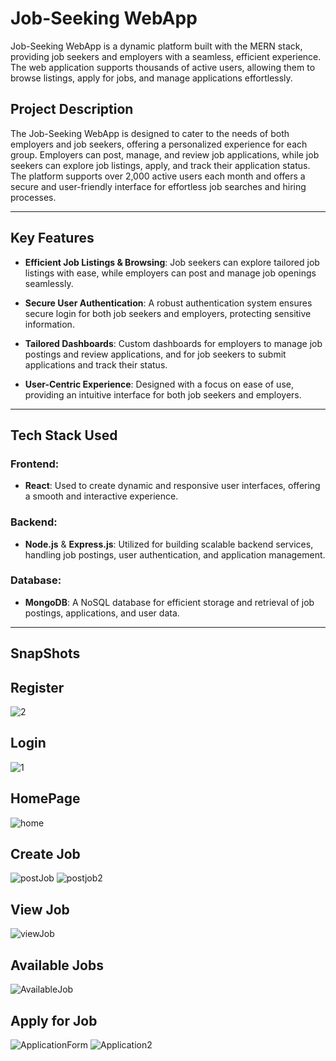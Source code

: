 # Job-Seeking WebApp

Job-Seeking WebApp is a dynamic platform built with the MERN stack, providing job seekers and employers with a seamless, efficient experience. The web application supports thousands of active users, allowing them to browse listings, apply for jobs, and manage applications effortlessly.

## Project Description

The Job-Seeking WebApp is designed to cater to the needs of both employers and job seekers, offering a personalized experience for each group. Employers can post, manage, and review job applications, while job seekers can explore job listings, apply, and track their application status. The platform supports over 2,000 active users each month and offers a secure and user-friendly interface for effortless job searches and hiring processes.

---

## Key Features

- **Efficient Job Listings & Browsing**: Job seekers can explore tailored job listings with ease, while employers can post and manage job openings seamlessly.

- **Secure User Authentication**: A robust authentication system ensures secure login for both job seekers and employers, protecting sensitive information.

- **Tailored Dashboards**: Custom dashboards for employers to manage job postings and review applications, and for job seekers to submit applications and track their status.

- **User-Centric Experience**: Designed with a focus on ease of use, providing an intuitive interface for both job seekers and employers.

---

## Tech Stack Used

### Frontend:
- **React**: Used to create dynamic and responsive user interfaces, offering a smooth and interactive experience.
  
### Backend:
- **Node.js** & **Express.js**: Utilized for building scalable backend services, handling job postings, user authentication, and application management.

### Database:
- **MongoDB**: A NoSQL database for efficient storage and retrieval of job postings, applications, and user data.

---

## **SnapShots**

## Register
![2](https://github.com/user-attachments/assets/6e1a328b-bead-4b9c-8bf4-3047336433c9)
## Login
![1](https://github.com/user-attachments/assets/aa61d710-1db5-4cf7-bf36-057e6480fb54)
## HomePage
![home](https://github.com/user-attachments/assets/bfcaba95-64e0-4b62-ba0f-7df9a2c8f36e)
## Create Job
![postJob](https://github.com/user-attachments/assets/f3b1e04b-f50c-4290-b4ec-08455ff9bf06)
![postjob2](https://github.com/user-attachments/assets/0f23f51b-9aef-43a1-98e1-5b23b55de78f)
## View Job
![viewJob](https://github.com/user-attachments/assets/7273f50e-fbd3-4b6b-b0e1-0e2a5524093f)
## Available Jobs
![AvailableJob](https://github.com/user-attachments/assets/bdc9e0a7-7057-4bb6-94f1-056894aa14cd)
## Apply for Job
![ApplicationForm](https://github.com/user-attachments/assets/44e86228-bc9c-4c9c-8eb7-22643265cf7e)
![Application2](https://github.com/user-attachments/assets/131693cc-0c8d-40e1-aff9-fd451640c250)















